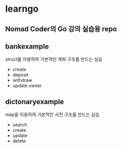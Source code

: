 # learngo
Nomad Coder의 Go 강의 실습용 repo
---
## bankexample
struct를 이용하여 기본적인 계좌 구조를 만드는 실습
- create
- deposit
- withdraw
- update owner

## dictonaryexample
map을 이용하여 기본적인 사전 구조를 만드는 실습
- search
- create
- update
- delete
